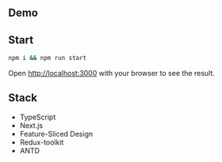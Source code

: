 ## Demo



## Start

```bash
npm i && npm run start
```
Open [http://localhost:3000](http://localhost:3000) with your browser to see the result.

## Stack

- TypeScript
- Next.js
- Feature-Sliced Design
- Redux-toolkit
- ANTD
